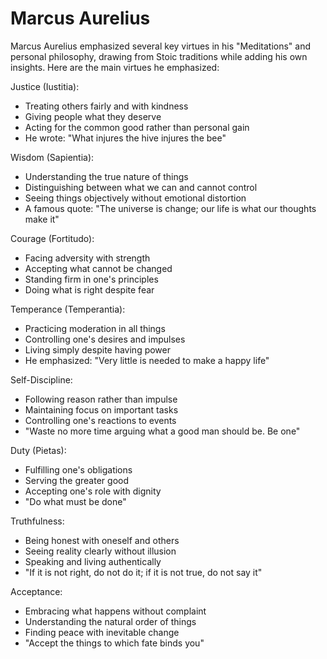 # Marcus Aurelius

Marcus Aurelius emphasized several key virtues in his "Meditations" and personal philosophy, drawing from Stoic traditions while adding his own insights. Here are the main virtues he emphasized:

Justice (Iustitia):

- Treating others fairly and with kindness
- Giving people what they deserve
- Acting for the common good rather than personal gain
- He wrote: "What injures the hive injures the bee"

Wisdom (Sapientia):

- Understanding the true nature of things
- Distinguishing between what we can and cannot control
- Seeing things objectively without emotional distortion
- A famous quote: "The universe is change; our life is what our thoughts make it"

Courage (Fortitudo):

- Facing adversity with strength
- Accepting what cannot be changed
- Standing firm in one's principles
- Doing what is right despite fear

Temperance (Temperantia):

- Practicing moderation in all things
- Controlling one's desires and impulses
- Living simply despite having power
- He emphasized: "Very little is needed to make a happy life"

Self-Discipline:

- Following reason rather than impulse
- Maintaining focus on important tasks
- Controlling one's reactions to events
- "Waste no more time arguing what a good man should be. Be one"

Duty (Pietas):

- Fulfilling one's obligations
- Serving the greater good
- Accepting one's role with dignity
- "Do what must be done"

Truthfulness:

- Being honest with oneself and others
- Seeing reality clearly without illusion
- Speaking and living authentically
- "If it is not right, do not do it; if it is not true, do not say it"

Acceptance:

- Embracing what happens without complaint
- Understanding the natural order of things
- Finding peace with inevitable change
- "Accept the things to which fate binds you"
